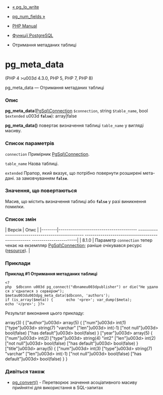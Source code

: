 - [« pg_lo_write](function.pg-lo-write.md)
- [pg_num_fields »](function.pg-num-fields.md)

- [PHP Manual](index.md)
- [Функції PostgreSQL](ref.pgsql.md)
- Отримання метаданих таблиці

# pg_meta_data

(PHP 4 \>u003d 4.3.0, PHP 5, PHP 7, PHP 8)

pg_meta_data — Отримання метаданих таблиці

### Опис

**pg_meta_data**([PgSql\Connection](class.pgsql-connection.md)
`$connection`, string `$table_name`, bool `$extended` u003d **`false`**):
array\|false

**pg_meta_data()** повертає визначення таблиці `table_name` у вигляді
масиву.

### Список параметрів

`connection`
Примірник [PgSql\Connection](class.pgsql-connection.md).

`table_name`
Назва таблиці.

`extended`
Прапор, який вказує, що потрібно повернути розширені мета-дані. за
замовчуванням **`false`**.

### Значення, що повертаються

Масив, що містить визначення таблиці або **`false`** у разі
виникнення помилки.

### Список змін

| Версія | Опис |
|--------|---------------------------------------- -------------------------------------------------- -------------------------------------------------- -----------------------|
| 8.1.0 | Параметр `connection` тепер чекає на екземпляр [PgSql\Connection](class.pgsql-connection.md); раніше очікувався ресурс ([resource](language.types.resource.md)). |

### Приклади

**Приклад #1 Отримання метаданих таблиці**

` <?php  $dbconn u003d pg_connect("dbnameu003dpublisher") or die("Не удалося з'єднатися з сервером"); $metau003du003dpg_meta_data($dbconn, 'authors'); if (is_array($meta)) {      echo '<pre>'; var_dump($meta); echo '</pre>'; }?> `

Результат виконання цього прикладу:

array(3) {
["author"]u003d>
array(5) {
["num"]u003d>
int(1)
["type"]u003d>
string(7) "varchar"
["len"]u003d>
int(-1)
["not null"]u003d>
bool(false)
["has default"]u003d>
bool(false)
}
["year"]u003d>
array(5) {
["num"]u003d>
int(2)
["type"]u003d>
string(4) "int2"
["len"]u003d>
int(2)
["not null"]u003d>
bool(false)
["has default"]u003d>
bool(false)
}
["title"]u003d>
array(5) {
["num"]u003d>
int(3)
["type"]u003d>
string(7) "varchar"
["len"]u003d>
int(-1)
["not null"]u003d>
bool(false)
["has default"]u003d>
bool(false)
}
}

### Дивіться також

- [pg_convert()](function.pg-convert.md) - Перетворює значення
асоціативного масиву прийнятні для використання в SQL-запитах
